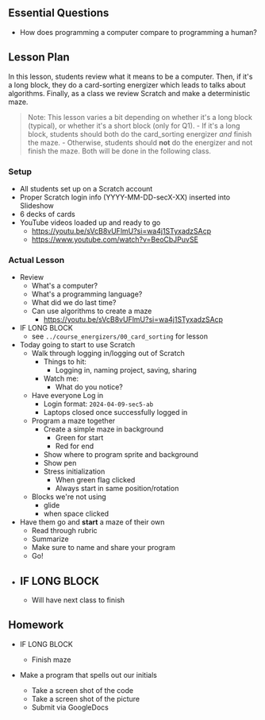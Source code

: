## Essential Questions

- How does programming a computer compare to programming a human?

## Lesson Plan

In this lesson, students review what it means to be a computer. Then, if it's
a long block, they do a card-sorting energizer which leads to talks about
algorithms. Finally, as a class we review Scratch and make a deterministic maze.

> Note: This lesson varies a bit depending on whether it's a long block
  (typical), or whether it's a short block (only for Q1).
    - If it's a long block, students should both do the card_sorting energizer
      _and_ finish the maze.
    - Otherwise, students should **not** do the energizer and not finish the
      maze. Both will be done in the following class.

### Setup

- All students set up on a Scratch account
- Proper Scratch login info (YYYY-MM-DD-secX-XX) inserted into Slideshow
- 6 decks of cards
- YouTube videos loaded up and ready to go
    - https://youtu.be/sVcB8vUFlmU?si=wa4j1STyxadzSAcp
    - https://www.youtube.com/watch?v=BeoCbJPuvSE

### Actual Lesson

- Review
    - What's a computer?
    - What's a programming language?
    - What did we do last time?
    - Can use algorithms to create a maze
        - https://youtu.be/sVcB8vUFlmU?si=wa4j1STyxadzSAcp
- IF LONG BLOCK
    - see `../course_energizers/00_card_sorting` for lesson
- Today going to start to use Scratch
    - Walk through logging in/logging out of Scratch
        - Things to hit:
            - Logging in, naming project, saving, sharing
        - Watch me:
            - What do you notice?
    - Have everyone Log in
        - Login format: `2024-04-09-sec5-ab`
        - Laptops closed once successfully logged in
    - Program a maze together
        - Create a simple maze in background
            - Green for start
            - Red for end
        - Show where to program sprite and background
        - Show pen
        - Stress initialization
            - When green flag clicked
            - Always start in same position/rotation
    - Blocks we're not using
        - glide
        - when space clicked
- Have them go and **start** a maze of their own
    - Read through rubric
    - Summarize
    - Make sure to name and share your program
    - Go!
- IF LONG BLOCK
    - 
    - Will have next class to finish

## Homework

- IF LONG BLOCK
    - Finish maze

- Make a program that spells out our initials
    - Take a screen shot of the code
    - Take a screen shot of the picture
    - Submit via GoogleDocs

